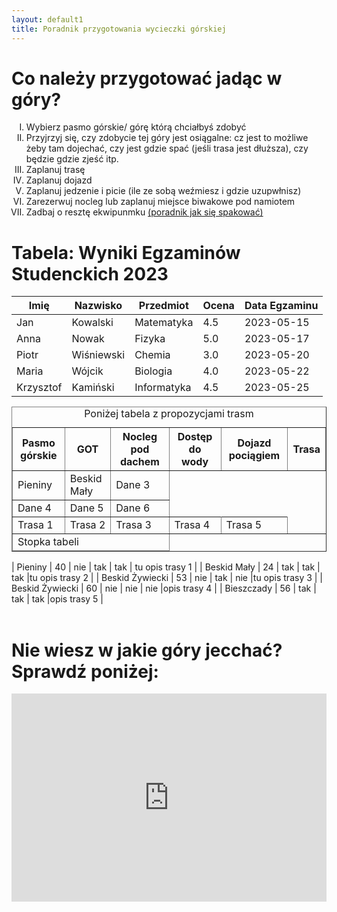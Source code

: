 ```yaml
---
layout: default1
title: Poradnik przygotowania wycieczki górskiej
---
```


# Co należy przygotować jadąc w góry?
<ol type="I">
  <li>Wybierz pasmo górskie/ górę którą chciałbyś zdobyć</li>
  <li>Przyjrzyj się, czy zdobycie tej góry jest osiągalne: cz jest to możliwe żeby tam dojechać, czy jest gdzie spać (jeśli trasa jest dłuższa), czy będzie gdzie zjeść itp.</li>
  <li>Zaplanuj trasę</li>
  <li>Zaplanuj dojazd</li>
  <li>Zaplanuj jedzenie i picie (ile ze sobą weźmiesz i gdzie uzupwłnisz)</li>
  <li>Zarezerwuj nocleg lub zaplanuj miejsce biwakowe pod namiotem</li>
  <li>Zadbaj o resztę ekwipunmku <a href="{{ site.baseurl }}/https://ebooks.com.pl/podrecznik-ekologicznego-obozowania.html">(poradnik jak się  spakować)</a></li>
</ol>

# Tabela: Wyniki Egzaminów Studenckich 2023

| Imię       | Nazwisko   | Przedmiot   | Ocena | Data Egzaminu |
|------------|------------|-------------|-------|---------------|
| Jan        | Kowalski   | Matematyka  | 4.5   | 2023-05-15    |
| Anna       | Nowak      | Fizyka      | 5.0   | 2023-05-17    |
| Piotr      | Wiśniewski | Chemia      | 3.0   | 2023-05-20    |
| Maria      | Wójcik     | Biologia    | 4.0   | 2023-05-22    |
| Krzysztof  | Kamiński   | Informatyka | 4.5   | 2023-05-25    |

<table border="1">
    <caption>Poniżej tabela z propozycjami trasm</caption>
    <thead>
        <tr>
            <th>Pasmo górskie </th>
            <th> GOT</th>
            <th>Nocleg pod dachem </th>
          <th>Dostęp do wody</th>
          <th> Dojazd pociągiem </th>
          <th> Trasa </th>
        </tr>
    </thead>
    <tbody>
        <tr>
            <td>Pieniny</td>
            <td>Beskid Mały</td>
            <td>Dane 3</td>
        </tr>
        <tr>
            <td>Dane 4</td>
            <td>Dane 5</td>
            <td>Dane 6</td>
        </tr>
      <tr>
            <td>Trasa 1</td>
            <td>Trasa 2</td>
            <td>Trasa 3</td>
            <td>Trasa 4</td>
            <td>Trasa 5</td>
        </tr>
    </tbody>
    <tfoot>
        <tr>
            <td colspan="3">Stopka tabeli</td>
        </tr>
    </tfoot>
</table>


| Pieniny        | 40   | nie      | tak    | tak    | tu opis trasy 1 |
| Beskid Mały       | 24      | tak          | tak    | tak    |tu opis trasy 2 |
| Beskid Żywiecki     | 53 | nie          | tak    | nie    |tu opis trasy 3 |
| Beskid Żywiecki      | 60     | nie        | nie    | nie    |opis trasy 4 |
| Bieszczady  | 56   | tak     | tak    | tak    |opis trasy 5 |
<br><br>
# Nie wiesz w jakie góry jecchać? Sprawdź poniżej:

<div style="display: flex; justify-content: center;">
    <iframe style="border:none" src="https://en.frame.mapy.cz/s/pugotazeto" width="600" height="333" frameborder="0"></iframe>
</div>
<br><br>
